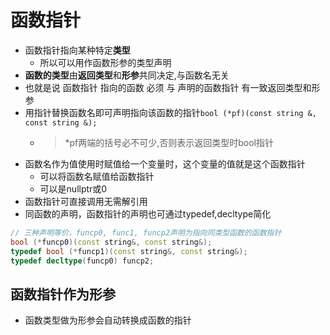 #  函数指针

- 函数指针指向某种特定**类型**
  - 所以可以用作函数形参的类型声明
- <span id="functype">**函数的类型**由**返回类型**和**形参**共同决定,与函数名无关</span>
- 也就是说 函数指针 指向的函数  必须 与 声明的函数指针  有一致返回类型和形参
- 用指针替换函数名即可声明指向该函数的指针`bool (*pf)(const string &, const string &);`
  - > *pf两端的括号必不可少,否则表示返回类型时bool指针
- 函数名作为值使用时赋值给一个变量时，这个变量的值就是这个函数指针
  - 可以将函数名赋值给函数指针
  - 可以是nullptr或0
- 函数指针可直接调用无需解引用
- 同函数的声明，函数指针的声明也可通过typedef,decltype简化

```c++
// 三种声明等价，funcp0, func1, funcp2声明为指向同类型函数的函数指针
bool (*funcp0)(const string&, const string&);
typedef bool (*funcp1)(const string&, const string&);
typedef decltype(funcp0) funcp2;
```

## 函数指针作为形参

- 函数类型做为形参会自动转换成函数的指针